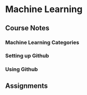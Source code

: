 # Machine Learning

## Course Notes

### Machine Learning Categories
### Setting up Github
### Using Github

## Assignments
